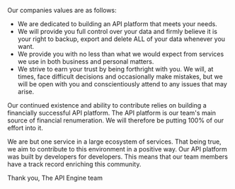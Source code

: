 Our companies values are as follows:

* We are dedicated to building an API platform that meets your needs.
* We will provide you full control over your data and firmly believe it is your right to backup, export and delete ALL of your data whenever you want.
* We provide you with no less than what we would expect from services we use in both business and personal matters.
* We strive to earn your trust by being forthright with you. We will, at times, face difficult decisions and occasionally make mistakes, but we will be open with you and  conscientiously attend to any issues that may arise.

Our continued existence and ability to contribute relies on building a financially successful API platform. The API platform is our team's main source of financial renumeration. We will therefore be putting 100% of our effort into it.

We are but one service in a large ecosystem of services. That being true, we aim to contribute to this environment in a positive way. Our API platform was built by developers for developers. This means that our team members have a track record enriching this community.

Thank you,
The API Engine team
